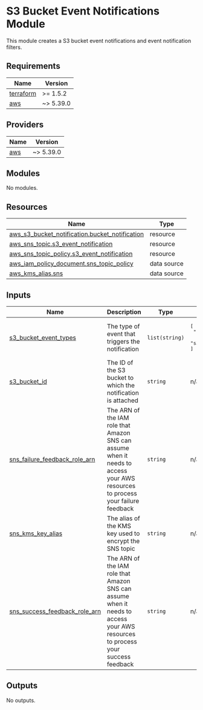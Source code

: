 # S3 Bucket Event Notifications Module

This module creates a S3 bucket event notifications and event notification filters.

<!-- BEGIN_TF_DOCS -->
## Requirements

| Name | Version |
|------|---------|
| <a name="requirement_terraform"></a> [terraform](#requirement\_terraform) | >= 1.5.2 |
| <a name="requirement_aws"></a> [aws](#requirement\_aws) | ~> 5.39.0 |

## Providers

| Name | Version |
|------|---------|
| <a name="provider_aws"></a> [aws](#provider\_aws) | ~> 5.39.0 |

## Modules

No modules.

## Resources

| Name | Type |
|------|------|
| [aws_s3_bucket_notification.bucket_notification](https://registry.terraform.io/providers/hashicorp/aws/latest/docs/resources/s3_bucket_notification) | resource |
| [aws_sns_topic.s3_event_notification](https://registry.terraform.io/providers/hashicorp/aws/latest/docs/resources/sns_topic) | resource |
| [aws_sns_topic_policy.s3_event_notification](https://registry.terraform.io/providers/hashicorp/aws/latest/docs/resources/sns_topic_policy) | resource |
| [aws_iam_policy_document.sns_topic_policy](https://registry.terraform.io/providers/hashicorp/aws/latest/docs/data-sources/iam_policy_document) | data source |
| [aws_kms_alias.sns](https://registry.terraform.io/providers/hashicorp/aws/latest/docs/data-sources/kms_alias) | data source |

## Inputs

| Name | Description | Type | Default | Required |
|------|-------------|------|---------|:--------:|
| <a name="input_s3_bucket_event_types"></a> [s3\_bucket\_event\_types](#input\_s3\_bucket\_event\_types) | The type of event that triggers the notification | `list(string)` | <pre>[<br>  "s3:ObjectRemoved:*",<br>  "s3:ObjectAcl:Put"<br>]</pre> | no |
| <a name="input_s3_bucket_id"></a> [s3\_bucket\_id](#input\_s3\_bucket\_id) | The ID of the S3 bucket to which the notification is attached | `string` | n/a | yes |
| <a name="input_sns_failure_feedback_role_arn"></a> [sns\_failure\_feedback\_role\_arn](#input\_sns\_failure\_feedback\_role\_arn) | The ARN of the IAM role that Amazon SNS can assume when it needs to access your AWS resources to process your failure feedback | `string` | n/a | yes |
| <a name="input_sns_kms_key_alias"></a> [sns\_kms\_key\_alias](#input\_sns\_kms\_key\_alias) | The alias of the KMS key used to encrypt the SNS topic | `string` | n/a | yes |
| <a name="input_sns_success_feedback_role_arn"></a> [sns\_success\_feedback\_role\_arn](#input\_sns\_success\_feedback\_role\_arn) | The ARN of the IAM role that Amazon SNS can assume when it needs to access your AWS resources to process your success feedback | `string` | n/a | yes |

## Outputs

No outputs.
<!-- END_TF_DOCS -->
